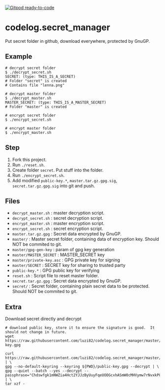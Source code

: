 [![Gitpod ready-to-code](https://img.shields.io/badge/Gitpod-ready--to--code-blue?logo=gitpod)](https://gitpod.io/#https://github.com/luzi82/codelog.secret_manager)

# codelog.secret_manager

Put secret folder in github, download everywhere, protected by GnuGP.

## Example

```
# decrypt secret folder
$ ./decrypt_secret.sh 
SECRET: (type: THIS_IS_A_SECRET)
# Folder "secret" is created
# Contains file "lenna.png"

# decrypt master folder
$ ./decrypt_master.sh 
MASTER_SECRET: (type: THIS_IS_A_MASTER_SECRET)
# Folder "master" is created

# encrypt secret folder
$ ./encrypt_secret.sh

# encrypt master folder
$ ./encrypt_master.sh
```

## Step

1. Fork this project.
1. Run `./reset.sh`.
1. Create folder `secret`.  Put stuff into the folder.
1. Run `./encrypt_secret.sh`.
1. Add modified `public-key.*`, `master.tar.gz.gpg.sig`, `secret.tar.gz.gpg.sig` into git and push.

## Files

* `decrypt_master.sh` : master decryption script.
* `decrypt_secret.sh` : secret decryption script.
* `encrypt_master.sh` : master encryption script.
* `encrypt_secret.sh` : secret encryption script.
* `master.tar.gz.gpg` : Secret data encrypted by GnuGP.
* `master/` : Master secret folder, containing data of encryption key.  Should NOT be commited to git.
* `master/gpg-gen-key` : param of gpg key generation
* `master/MASTER_SECRET` : MASTER_SECRET key
* `master/private-key.asc` : GPG private key for signing
* `master/SECRET` : SECRET key for sharing to trusted party
* `public-key.*` : GPG public key for verifying
* `reset.sh` : Script file to reset master folder.
* `secret.tar.gz.gpg` : Secret data encrypted by GnuGP.
* `secret/` : Secret folder, containing plain secret data to be protected.  Should NOT be commited to git.

## Extra

Download secret directly and decrypt
```
# download public key, store it to ensure the signature is good.  It should not change in future.
wget https://raw.githubusercontent.com/luzi82/codelog.secret_manager/master/public-key.gpg

curl https://raw.githubusercontent.com/luzi82/codelog.secret_manager/master/secret.tar.gz.gpg.sig | \
gpg --no-default-keyring --keyring ${PWD}/public-key.gpg --decrypt | \
gpg --quiet --batch --yes --decrypt --passphrase="Chdswfgk1mNWZia4Hct2YJJzByUuyFqeUOOGcxhASmW0cMHVymw7rNvxkP8v9aJv" | \
tar xzf -
```

